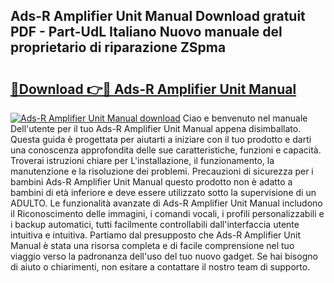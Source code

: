## Ads-R Amplifier Unit Manual Download gratuit PDF - Part-UdL Italiano Nuovo manuale del proprietario di riparazione ZSpma

# <h2><a href="http://dfgfjk.blite.top/?on=Ads-R+Amplifier+Unit+Manual">🔗Download 👉🔴 Ads-R Amplifier Unit Manual</a></h2>

[![Ads-R Amplifier Unit Manual download](https://i.imgur.com/lujVjoI.png)](http://dfgfjk.blite.top/?on=Ads-R+Amplifier+Unit+Manual)
Ciao e benvenuto nel manuale Dell'utente per il tuo Ads-R Amplifier Unit Manual appena disimballato. Questa guida è progettata per aiutarti a iniziare con il tuo prodotto e darti una conoscenza approfondita delle sue caratteristiche, funzioni e capacità. Troverai istruzioni chiare per L'installazione, il funzionamento, la manutenzione e la risoluzione dei problemi. Precauzioni di sicurezza per i bambini Ads-R Amplifier Unit Manual questo prodotto non è adatto a bambini di età inferiore e deve essere utilizzato sotto la supervisione di un ADULTO. Le funzionalità avanzate di Ads-R Amplifier Unit Manual includono il Riconoscimento delle immagini, i comandi vocali, i profili personalizzabili e i backup automatici, tutti facilmente controllabili dall'interfaccia utente intuitiva e intuitiva. Partiamo dal presupposto che Ads-R Amplifier Unit Manual è stata una risorsa completa e di facile comprensione nel tuo viaggio verso la padronanza dell'uso del tuo nuovo gadget. Se hai bisogno di aiuto o chiarimenti, non esitare a contattare il nostro team di supporto.
